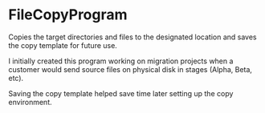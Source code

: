 # FileCopyProgram
Copies the target directories and files to the designated location and saves the copy template for future use.

I initially created this program working on migration projects when a customer would send source files on physical 
disk in stages (Alpha, Beta, etc).

Saving the copy template helped save time later setting up the copy environment.
